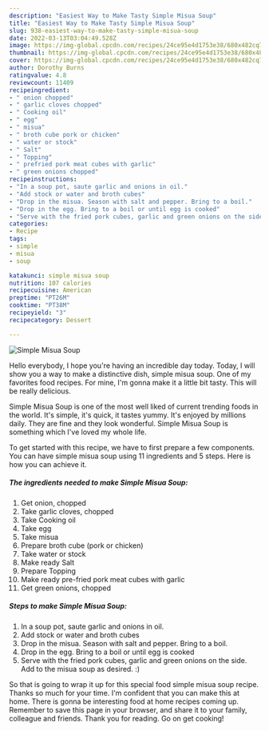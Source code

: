 ```yaml
---
description: "Easiest Way to Make Tasty Simple Misua Soup"
title: "Easiest Way to Make Tasty Simple Misua Soup"
slug: 938-easiest-way-to-make-tasty-simple-misua-soup
date: 2022-03-13T03:04:49.528Z
image: https://img-global.cpcdn.com/recipes/24ce95e4d1753e38/680x482cq70/simple-misua-soup-recipe-main-photo.jpg
thumbnail: https://img-global.cpcdn.com/recipes/24ce95e4d1753e38/680x482cq70/simple-misua-soup-recipe-main-photo.jpg
cover: https://img-global.cpcdn.com/recipes/24ce95e4d1753e38/680x482cq70/simple-misua-soup-recipe-main-photo.jpg
author: Dorothy Burns
ratingvalue: 4.8
reviewcount: 11409
recipeingredient:
- " onion chopped"
- " garlic cloves chopped"
- " Cooking oil"
- " egg"
- " misua"
- " broth cube pork or chicken"
- " water or stock"
- " Salt"
- " Topping"
- " prefried pork meat cubes with garlic"
- " green onions chopped"
recipeinstructions:
- "In a soup pot, saute garlic and onions in oil."
- "Add stock or water and broth cubes"
- "Drop in the misua. Season with salt and pepper. Bring to a boil."
- "Drop in the egg. Bring to a boil or until egg is cooked"
- "Serve with the fried pork cubes, garlic and green onions on the side. Add to the misua soup as desired. :)"
categories:
- Recipe
tags:
- simple
- misua
- soup

katakunci: simple misua soup 
nutrition: 107 calories
recipecuisine: American
preptime: "PT26M"
cooktime: "PT38M"
recipeyield: "3"
recipecategory: Dessert

---
```



![Simple Misua Soup](https://img-global.cpcdn.com/recipes/24ce95e4d1753e38/680x482cq70/simple-misua-soup-recipe-main-photo.jpg)

Hello everybody, I hope you're having an incredible day today. Today, I will show you a way to make a distinctive dish, simple misua soup. One of my favorites food recipes. For mine, I'm gonna make it a little bit tasty. This will be really delicious.

Simple Misua Soup is one of the most well liked of current trending foods in the world. It's simple, it's quick, it tastes yummy. It's enjoyed by millions daily. They are fine and they look wonderful. Simple Misua Soup is something which I've loved my whole life.




To get started with this recipe, we have to first prepare a few components. You can have simple misua soup using 11 ingredients and 5 steps. Here is how you can achieve it.

<!--inarticleads1-->

##### The ingredients needed to make Simple Misua Soup:

1. Get  onion, chopped
1. Take  garlic cloves, chopped
1. Take  Cooking oil
1. Take  egg
1. Take  misua
1. Prepare  broth cube (pork or chicken)
1. Take  water or stock
1. Make ready  Salt
1. Prepare  Topping
1. Make ready  pre-fried pork meat cubes with garlic
1. Get  green onions, chopped




<!--inarticleads2-->

##### Steps to make Simple Misua Soup:

1. In a soup pot, saute garlic and onions in oil.
1. Add stock or water and broth cubes
1. Drop in the misua. Season with salt and pepper. Bring to a boil.
1. Drop in the egg. Bring to a boil or until egg is cooked
1. Serve with the fried pork cubes, garlic and green onions on the side. Add to the misua soup as desired. :)




So that is going to wrap it up for this special food simple misua soup recipe. Thanks so much for your time. I'm confident that you can make this at home. There is gonna be interesting food at home recipes coming up. Remember to save this page in your browser, and share it to your family, colleague and friends. Thank you for reading. Go on get cooking!
